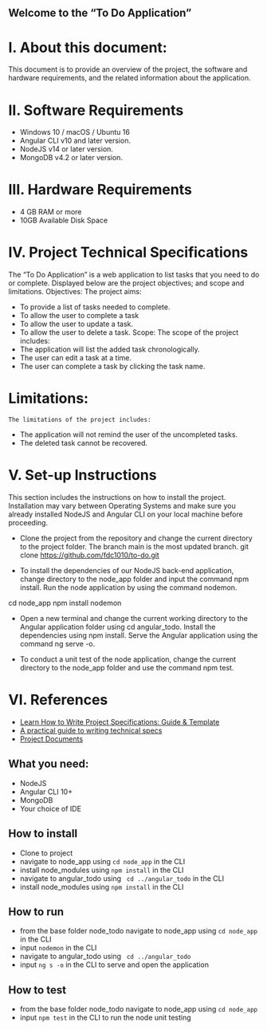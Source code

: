 ## Welcome to the “To Do Application”

#   I. About this document:
This document is to provide an overview of the project, the software and hardware requirements, and the related information about the application.

#    II. Software Requirements
- Windows 10 / macOS / Ubuntu 16
- Angular CLI v10 and later version.
- NodeJS v14 or later version.
- MongoDB v4.2 or later version.

#    III. Hardware Requirements
- 4 GB RAM or more
- 10GB Available Disk Space

#    IV. Project Technical Specifications
The “To Do Application” is a web application to list tasks that you need to do or complete. Displayed below are the project objectives; and scope and limitations.
Objectives:
The project aims:
- To provide a list of tasks needed to complete.
- To allow the user to complete a task
- To allow the user to update a task.
- To allow the user to delete a task.
	Scope:
	The scope of the project includes:
- The application will list the added task chronologically.
- The user can edit a task at a time.
- The user can complete a task by clicking the task name.
	
# Limitations:
	The limitations of the project includes:
- The application will not remind the user of the uncompleted tasks.
- The deleted task cannot be recovered.

#    V. Set-up Instructions
This section includes the instructions on how to install the project. Installation may vary between Operating Systems and make sure you already installed NodeJS and Angular CLI on your local machine before proceeding.

- Clone the project from the repository and change the current directory to the project folder. The branch main is the most updated branch.
	       	git clone https://github.com/fdc1010/to-do.git

- To install the dependencies of our NodeJS back-end application, change directory to the node_app folder and input the command npm install. Run the node application by using the command nodemon.
		
cd node_app
		npm install
		nodemon

- Open a new terminal and change the current working directory to the Angular application folder using cd angular_todo. Install the dependencies using npm install. Serve the Angular application using the command ng serve  -o.

- To conduct a unit test of the node application, change the current directory to the node_app folder and use the command npm test.


# VI. References

- [Learn How to Write Project Specifications: Guide & Template](https://www.appvizer.com/magazine/operations/project-management/project-specification)
- [A practical guide to writing technical specs](https://stackoverflow.blog/2020/04/06/a-practical-guide-to-writing-technical-specs/)
- [Project Documents](https://www.greycampus.com/opencampus/project-management-professional/project-documents)

## What you need:
- NodeJS
- Angular CLI 10+
- MongoDB
- Your choice of IDE

## How to install
- Clone to project
- navigate to node_app using ```cd node_app``` in the CLI
- install node_modules using ```npm install``` in the CLI
- navigate to angular_todo using ``` cd ../angular_todo``` in the CLI
- install node_modules using ```npm install``` in the CLI

## How to run
- from the base folder node_todo navigate to node_app using ```cd node_app``` in the CLI
- input ```nodemon``` in the CLI
- navigate to angular_todo using ``` cd ../angular_todo```
- input ```ng s -o``` in the CLI to serve and open the application

## How to test
- from the base folder node_todo navigate to node_app using ```cd node_app```
- input ```npm test``` in the CLI to run the node unit testing
